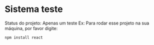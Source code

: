 <h1>Sistema teste</h1>
 Status do projeto: Apenas um teste
Ex: Para rodar esse projeto na sua máquina, por favor digite:

```
npm install react
```
